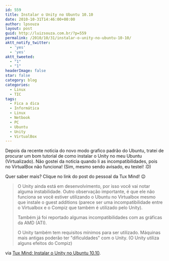 ```yaml
---
id: 559
title: Instalar o Unity no Ubuntu 10.10
date: 2010-10-31T14:46:00+00:00
author: lpsouza
layout: post
guid: http://luizsouza.com.br/?p=559
permalink: /2010/10/31/instalar-o-unity-no-ubuntu-10-10/
aktt_notify_twitter:
  - 'yes'
  - 'yes'
aktt_tweeted:
  - "1"
  - "1"
headerImage: false
star: false
category: blog
categories:
  - Linux
  - TIC
tags:
  - Fica a dica
  - Informática
  - Linux
  - Netbook
  - PC
  - Ubuntu
  - Unity
  - VirtualBox
---
```

Depois da recente noticia do novo modo grafico padrão do Ubuntu, tratei de procurar um bom tutorial de como instalar o Unity no meu Ubuntu (Virtualizado). Não gostei da noticia quando li as incompatibilidades, pois no VirtualBox não funciona! (Sim, mesmo sendo avisado, eu testei! :D)

Quer saber mais? Clique no link do post do pessoal da Tux Mind! 😉<!--more-->

> O Unity ainda está em desenvolvimento, por isso você vai notar alguma instabilidade. Outro observação importante, é que ele não funciona se você estiver utilizando o Ubuntu no Virtualbox mesmo que instale o guest additions (parece ser uma incompatibilidade entre o Virtualbox e o Compiz que também é utilizado pelo Unity).
> 
> Também já foi reportado algumas incompatibilidades com as gráficas da AMD (ATI).
> 
> O Unity também tem requisitos mínimos para ser utilizado. Máquinas mais antigas poderão ter "dificuldades" com o Unity. (O Unity utiliza alguns efeitos do Compiz)

via [Tux Mind: Instalar o Unity no Ubuntu 10.10](http://tuxmind.blogspot.com/2010/10/instalar-unity-no-ubuntu-1010.html).